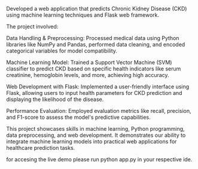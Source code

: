 Developed a web application that predicts Chronic Kidney Disease (CKD) using machine learning techniques and Flask web framework. 

The project involved:

Data Handling & Preprocessing: Processed medical data using Python libraries like NumPy and Pandas, performed data cleaning, and encoded categorical variables for model compatibility.

Machine Learning Model: Trained a Support Vector Machine (SVM) classifier to predict CKD based on specific health indicators like serum creatinine, hemoglobin levels, and more, achieving high accuracy.

Web Development with Flask: Implemented a user-friendly interface using Flask, allowing users to input health parameters for CKD prediction and displaying the likelihood of the disease.

Performance Evaluation: Employed evaluation metrics like recall, precision, and F1-score to assess the model's predictive capabilities.

This project showcases skills in machine learning, Python programming, data preprocessing, and web development. It demonstrates our ability to integrate machine learning models into practical web applications
for healthcare prediction tasks.

for accesing the live demo please run python app.py in your respective ide.
